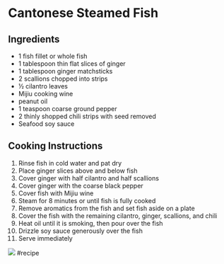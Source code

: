 # Cantonese Steamed Fish
## Ingredients
* 1 fish fillet or whole fish
* 1 tablespoon thin flat slices of ginger
* 1 tablespoon ginger matchsticks
* 2 scallions chopped into strips
* ½ cilantro leaves
* Mijiu cooking wine 
* peanut oil
* 1 teaspoon coarse ground pepper
* 2 thinly shopped chili strips with seed removed 
* Seafood soy sauce

## Cooking Instructions
1. Rinse fish in cold water and pat dry
2. Place ginger slices above and below fish 
3. Cover ginger with half cilantro and half scallions
4. Cover ginger with the coarse black pepper
5. Cover fish with Mijiu wine 
6. Steam for 8 minutes or until fish is fully cooked
7. Remove aromatics from the fish and set fish aside on a plate
8. Cover the fish with the remaining cilantro, ginger, scallions, and chili 
9. Heat oil until it is smoking, then pour over the fish
10. Drizzle soy sauce generously over the fish 
11. Serve immediately 

![](Cantonese%20Steamed%20Fish/Photo%20Oct%2029,%202019%20at%20103559%20PM.jpg)
#recipe